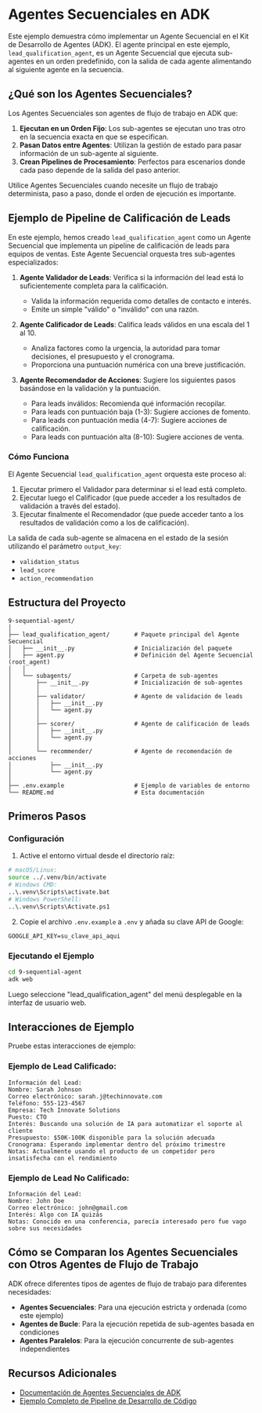 # Agentes Secuenciales en ADK

Este ejemplo demuestra cómo implementar un Agente Secuencial en el Kit de Desarrollo de Agentes (ADK). El agente principal en este ejemplo, `lead_qualification_agent`, es un Agente Secuencial que ejecuta sub-agentes en un orden predefinido, con la salida de cada agente alimentando al siguiente agente en la secuencia.

## ¿Qué son los Agentes Secuenciales?

Los Agentes Secuenciales son agentes de flujo de trabajo en ADK que:

1. **Ejecutan en un Orden Fijo**: Los sub-agentes se ejecutan uno tras otro en la secuencia exacta en que se especifican.
2. **Pasan Datos entre Agentes**: Utilizan la gestión de estado para pasar información de un sub-agente al siguiente.
3. **Crean Pipelines de Procesamiento**: Perfectos para escenarios donde cada paso depende de la salida del paso anterior.

Utilice Agentes Secuenciales cuando necesite un flujo de trabajo determinista, paso a paso, donde el orden de ejecución es importante.

## Ejemplo de Pipeline de Calificación de Leads

En este ejemplo, hemos creado `lead_qualification_agent` como un Agente Secuencial que implementa un pipeline de calificación de leads para equipos de ventas. Este Agente Secuencial orquesta tres sub-agentes especializados:

1. **Agente Validador de Leads**: Verifica si la información del lead está lo suficientemente completa para la calificación.
   - Valida la información requerida como detalles de contacto e interés.
   - Emite un simple "válido" o "inválido" con una razón.

2. **Agente Calificador de Leads**: Califica leads válidos en una escala del 1 al 10.
   - Analiza factores como la urgencia, la autoridad para tomar decisiones, el presupuesto y el cronograma.
   - Proporciona una puntuación numérica con una breve justificación.

3. **Agente Recomendador de Acciones**: Sugiere los siguientes pasos basándose en la validación y la puntuación.
   - Para leads inválidos: Recomienda qué información recopilar.
   - Para leads con puntuación baja (1-3): Sugiere acciones de fomento.
   - Para leads con puntuación media (4-7): Sugiere acciones de calificación.
   - Para leads con puntuación alta (8-10): Sugiere acciones de venta.

### Cómo Funciona

El Agente Secuencial `lead_qualification_agent` orquesta este proceso al:

1. Ejecutar primero el Validador para determinar si el lead está completo.
2. Ejecutar luego el Calificador (que puede acceder a los resultados de validación a través del estado).
3. Ejecutar finalmente el Recomendador (que puede acceder tanto a los resultados de validación como a los de calificación).

La salida de cada sub-agente se almacena en el estado de la sesión utilizando el parámetro `output_key`:
- `validation_status`
- `lead_score`
- `action_recommendation`

## Estructura del Proyecto

```
9-sequential-agent/
│
├── lead_qualification_agent/       # Paquete principal del Agente Secuencial
│   ├── __init__.py                 # Inicialización del paquete
│   ├── agent.py                    # Definición del Agente Secuencial (root_agent)
│   │
│   └── subagents/                  # Carpeta de sub-agentes
│       ├── __init__.py             # Inicialización de sub-agentes
│       │
│       ├── validator/              # Agente de validación de leads
│       │   ├── __init__.py
│       │   └── agent.py
│       │
│       ├── scorer/                 # Agente de calificación de leads
│       │   ├── __init__.py
│       │   └── agent.py
│       │
│       └── recommender/            # Agente de recomendación de acciones
│           ├── __init__.py
│           └── agent.py
│
├── .env.example                    # Ejemplo de variables de entorno
└── README.md                       # Esta documentación
```

## Primeros Pasos

### Configuración

1. Active el entorno virtual desde el directorio raíz:
```bash
# macOS/Linux:
source ../.venv/bin/activate
# Windows CMD:
..\.venv\Scripts\activate.bat
# Windows PowerShell:
..\.venv\Scripts\Activate.ps1
```

2. Copie el archivo `.env.example` a `.env` y añada su clave API de Google:
```
GOOGLE_API_KEY=su_clave_api_aqui
```

### Ejecutando el Ejemplo

```bash
cd 9-sequential-agent
adk web
```

Luego seleccione "lead_qualification_agent" del menú desplegable en la interfaz de usuario web.

## Interacciones de Ejemplo

Pruebe estas interacciones de ejemplo:

### Ejemplo de Lead Calificado:
```
Información del Lead:
Nombre: Sarah Johnson
Correo electrónico: sarah.j@techinnovate.com
Teléfono: 555-123-4567
Empresa: Tech Innovate Solutions
Puesto: CTO
Interés: Buscando una solución de IA para automatizar el soporte al cliente
Presupuesto: $50K-100K disponible para la solución adecuada
Cronograma: Esperando implementar dentro del próximo trimestre
Notas: Actualmente usando el producto de un competidor pero insatisfecha con el rendimiento
```

### Ejemplo de Lead No Calificado:
```
Información del Lead:
Nombre: John Doe
Correo electrónico: john@gmail.com
Interés: Algo con IA quizás
Notas: Conocido en una conferencia, parecía interesado pero fue vago sobre sus necesidades
```

## Cómo se Comparan los Agentes Secuenciales con Otros Agentes de Flujo de Trabajo

ADK ofrece diferentes tipos de agentes de flujo de trabajo para diferentes necesidades:

- **Agentes Secuenciales**: Para una ejecución estricta y ordenada (como este ejemplo)
- **Agentes de Bucle**: Para la ejecución repetida de sub-agentes basada en condiciones
- **Agentes Paralelos**: Para la ejecución concurrente de sub-agentes independientes

## Recursos Adicionales

- [Documentación de Agentes Secuenciales de ADK](https://google.github.io/adk-docs/agents/workflow-agents/sequential-agents/)
- [Ejemplo Completo de Pipeline de Desarrollo de Código](https://google.github.io/adk-docs/agents/workflow-agents/sequential-agents/#full-example-code-development-pipeline)
